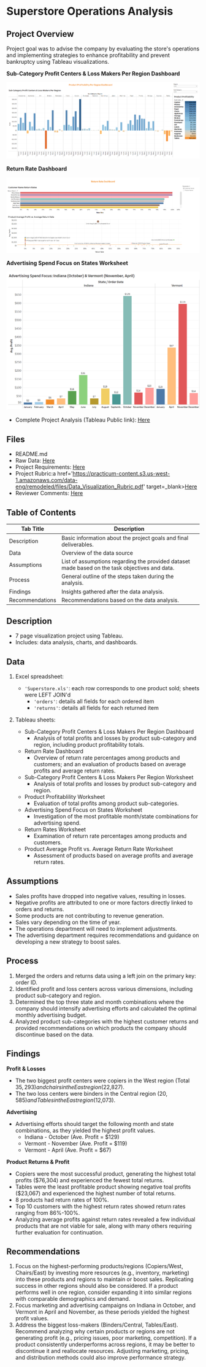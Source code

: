 # Superstore Operations Analysis

## Project Overview
Project goal was to advise the company by evaluating the store's operations and implementing strategies to enhance profitability and prevent bankruptcy using Tableau visualizations.

__Sub-Category Profit Centers & Loss Makers Per Region Dashboard__

![image](https://github.com/murry-kristy/Data_projects_TripleTen/blob/main/Superstore%20Operations%20Analysis/Sub-Category%20Profit%20Loss%20Per%20Region%20Dashboard.png)

__Return Rate Dashboard__

![image](https://github.com/murry-kristy/Data_projects_TripleTen/blob/main/Superstore%20Operations%20Analysis/Return%20Rates%20Dashboard.png)

__Advertising Spend Focus on States Worksheet__

![image](https://github.com/murry-kristy/Data_projects_TripleTen/blob/main/Superstore%20Operations%20Analysis/Advertising%20Spend.png)

- Complete Project Analysis (Tableau Public link): <a href='https://public.tableau.com/views/KristyMurrySprint4TableauProject/Sub-CategoryProfitCentersLoss-MakersPerRegion?:language=en-US&:sid=&:display_count=n&:origin=viz_share_link' target=_blank><u>Here </u></a>

## Files
- README.md
- Raw Data: <a href='https://github.com/murry-kristy/Data_projects_TripleTen/blob/main/Superstore%20Operations%20Analysis/Superstore%20Raw%20Data%20Link.xls' target=_blank><u>Here</u></a>
- Project Requirements: <a href='https://github.com/murry-kristy/Data_projects_TripleTen/blob/main/Superstore%20Operations%20Analysis/Superstore%20Operations%20Project%20Reqs.md' target=_blank><u>Here</u></a>
- Project Rubric:a href='https://practicum-content.s3.us-west-1.amazonaws.com/data-eng/remodeled/files/Data_Visualization_Rubric.pdf' target=_blank><u>Here</u></a>
- Reviewer Comments: <a href='https://github.com/murry-kristy/Data_projects_TripleTen/blob/main/Superstore%20Operations%20Analysis/Superstore%20Operations%20Reviewer%20Comments.png' target=_blank><u>Here</u></a>

## Table of Contents
| Tab Title| Description | 
| -------- | ------------|
| Description | Basic information about the project goals and final deliverables. |
| Data | Overview of the data source |
| Assumptions | List of assumptions regarding the provided dataset made based on the task objectives and data. |
| Process | General outline of the steps taken during the analysis. |
| Findings | Insights gathered after the data analysis. |
| Recommendations | Recommendations based on the data analysis. |


## Description
- 7 page visualization project using Tableau.
- Includes: data analysis, charts, and dashboards.

## Data
1. Excel spreadsheet:
   - `'Superstore.xls'`: each row corresponds to one product sold; sheets were LEFT JOIN'd
     - `'orders'`: details all fields for each ordered item
     - `'returns'`: details all fields for each returned item

2. Tableau sheets:
   - Sub-Category Profit Centers & Loss Makers Per Region Dashboard
     - Analysis of total profits and losses by product sub-category and region, including product profitability totals.
   - Return Rate Dashboard
     - Overview of return rate percentages among products and customers; and an evaluation of products based on average profits and average return rates.
   - Sub-Category Profit Centers & Loss Makers Per Region Worksheet
     - Analysis of total profits and losses by product sub-category and region.
   - Product Profitablility Worksheet
     - Evaluation of total profits among product sub-categories.
   - Advertising Spend Focus on States Worksheet
     - Investigation of the most profitable month/state combinations for advertising spend.
   - Return Rates Worksheet
     - Examination of return rate percentages among products and customers.
   - Product Average Profit vs. Average Return Rate Worksheet
     - Assessment of products based on average profits and average return rates.


## Assumptions
- Sales profits have dropped into negative values, resulting in losses.	
- Negative profits are attributed to one or more factors directly linked to orders and returns.
- Some products are not contributing to revenue generation.
- Sales vary depending on the time of year.
- The operations department will need to implement adjustments.
- The advertising department requires recommendations and guidance on developing a new strategy to boost sales.

## Process
1. Merged the orders and returns data using a left join on the primary key: order ID.
2. Identified profit and loss centers across various dimensions, including product sub-category and region.
3. Determined the top three state and month combinations where the company should intensify advertising efforts and calculated the optimal monthly advertising budget.
4. Analyzed product sub-categories with the highest customer returns and provided recommendations on which products the company should discontinue based on the data.

## Findings

__Profit & Losses__
- The two biggest profit centers were copiers in the West region (Total $35,293) and chairs in the East region ($22,827). 
- The two loss centers were binders in the Central region ($20,585) and Tables in the East region ($12,073).
  
__Advertising__   

- Advertising efforts should target the following month and state combinations, as they yielded the highest profit values.
   - Indiana - October  (Ave. Profit = $129)
   - Vermont - November (Ave. Profit = $119)
   - Vermont - April    (Ave. Profit = $67)
 
 __Product Returns & Profit__
- Copiers were the most successful product, generating the highest total profits ($76,304) and experienced the fewest total returns. 
- Tables were the least profitable product showing negative toal profits ($23,067) and experienced the highest number of total returns. 
- 8 products had return rates of 100%.
- Top 10 customers with the highest return rates showed return rates ranging from 86%-100%.
- Analyzing average profits against return rates revealed a few individual products that are not viable for sale, along with many others requiring further evaluation for continuation.

## Recommendations
1. Focus on the highest-performing products/regions (Copiers/West, Chairs/East) by investing more resources (e.g., inventory, marketing) into these products and regions to maintain
   or boost sales. Replicating success in other regions should also be considered. If a product performs well in one region, consider expanding it into similar regions with comparable demographics and demand. 
2. Focus marketing and advertising campaigns on Indiana in October, and Vermont in April and November, as these periods yielded the highest profit values.
3. Address the biggest loss-makers (Binders/Central, Tables/East). Recommend analyzing why certain products or regions are not generating profit (e.g., pricing issues, poor
   marketing, competition). If a product consistently underperforms across regions, it may be better to discontinue it and reallocate resources. Adjusting marketing, pricing, and distribution methods could also improve performance strategy.
   















 
